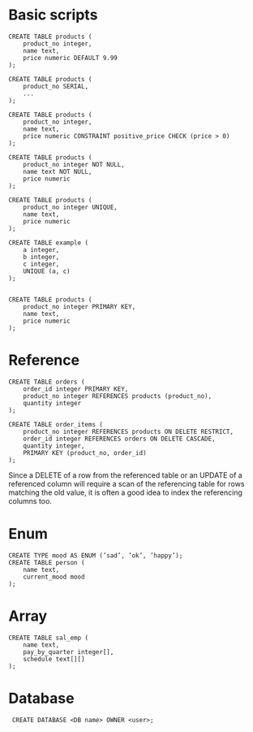 # Basic scripts

    CREATE TABLE products (
        product_no integer,
        name text,
        price numeric DEFAULT 9.99
    );

    CREATE TABLE products (
        product_no SERIAL,
        ...
    );

    CREATE TABLE products (
        product_no integer,
        name text,
        price numeric CONSTRAINT positive_price CHECK (price > 0)
    );

    CREATE TABLE products (
        product_no integer NOT NULL,
        name text NOT NULL,
        price numeric
    );

    CREATE TABLE products (
        product_no integer UNIQUE,
        name text,
        price numeric
    );

    CREATE TABLE example (
        a integer,
        b integer,
        c integer,
        UNIQUE (a, c)
    );


    CREATE TABLE products (
        product_no integer PRIMARY KEY,
        name text,
        price numeric
    );

# Reference

    CREATE TABLE orders (
        order_id integer PRIMARY KEY,
        product_no integer REFERENCES products (product_no),
        quantity integer
    );

    CREATE TABLE order_items (
        product_no integer REFERENCES products ON DELETE RESTRICT,
        order_id integer REFERENCES orders ON DELETE CASCADE,
        quantity integer,
        PRIMARY KEY (product_no, order_id)
    );

Since a DELETE of a row from the referenced table or an UPDATE of a referenced column will require a scan of the referencing table for rows matching the old value, it is often a good idea to index the referencing columns too.

# Enum
 
    CREATE TYPE mood AS ENUM (’sad’, ’ok’, ’happy’);
    CREATE TABLE person (
        name text,
        current_mood mood
    );

# Array
 
    CREATE TABLE sal_emp (
        name text,
        pay_by_quarter integer[],
        schedule text[][]
    );
 
 # Database
 
     CREATE DATABASE <DB name> OWNER <user>;
 